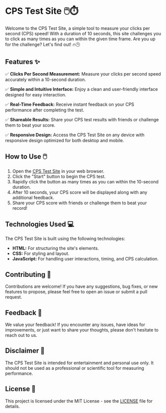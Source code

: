 # CPS Test Site 🖱️⏱️

Welcome to the CPS Test Site, a simple tool to measure your clicks per second (CPS) speed! With a duration of 10 seconds, this site challenges you to click as many times as you can within the given time frame. Are you up for the challenge? Let's find out! 🔥🕒

## Features ✨

✅ **Clicks Per Second Measurement:** Measure your clicks per second speed accurately within a 10-second duration.

✅ **Simple and Intuitive Interface:** Enjoy a clean and user-friendly interface designed for easy interaction.

✅ **Real-Time Feedback:** Receive instant feedback on your CPS performance after completing the test.

✅ **Shareable Results:** Share your CPS test results with friends or challenge them to beat your score.

✅ **Responsive Design:** Access the CPS Test Site on any device with responsive design optimized for both desktop and mobile.

## How to Use 🖱️

1. Open the [CPS Test Site](https://rishab-creator.github.io/CpsTest/) in your web browser.
2. Click the "Start" button to begin the CPS test.
3. Rapidly click the button as many times as you can within the 10-second duration.
4. After 10 seconds, your CPS score will be displayed along with any additional feedback.
5. Share your CPS score with friends or challenge them to beat your record!

## Technologies Used 💻

The CPS Test Site is built using the following technologies:

- **HTML:** For structuring the site's elements.
- **CSS:** For styling and layout.
- **JavaScript:** For handling user interactions, timing, and CPS calculation.

## Contributing 🤝

Contributions are welcome! If you have any suggestions, bug fixes, or new features to propose, please feel free to open an issue or submit a pull request.

## Feedback 📝

We value your feedback! If you encounter any issues, have ideas for improvements, or just want to share your thoughts, please don't hesitate to reach out to us.

## Disclaimer 📣

The CPS Test Site is intended for entertainment and personal use only. It should not be used as a professional or scientific tool for measuring performance.

## License 📄

This project is licensed under the MIT License - see the [LICENSE](LICENSE) file for details.
